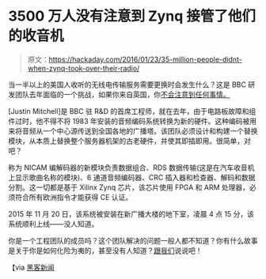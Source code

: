# 3500 万人没有注意到 Zynq 接管了他们的收音机

> 原文：<https://hackaday.com/2016/01/23/35-million-people-didnt-when-zynq-took-over-their-radio/>

当一半以上的美国人收听的无线电传输服务需要更换时会发生什么？这是 BBC 研发团队去年面临的一个挑战，如果你来自英国，你[不会注意到任何事情。](http://www.bbc.co.uk/rd/blog/2016-01-35-million-people-didnt-notice-a-thing-dot-dot-dot)

[Justin Mitchell]是 BBC 驻 R&D 的首席工程师，就在去年，由于电路板故障和组件过时，他不得不将 1983 年安装的音频编码系统转换为新的硬件。这种编码被用来将音频从一个中心源传送到全国各地的广播塔。该团队必须设计和构建一个替换模块，从本质上替换整个服务器机架的古老硬件，并使其即插即用。很简单，对吧？

称为 NICAM 编解码器的新模块负责数据组合、RDS 数据传输(这是在汽车收音机上显示歌曲名称的模块)、6 通道音频编码器、CRC 插入器和检查器、解码和数据分割。这一切都是基于 Xilinx Zynq 芯片，该芯片使用 FPGA 和 ARM 处理器，必须符合所有欧洲指令才能获得 CE 认证。

2015 年 11 月 20 日，该系统被安装在新广播大楼的地下室，凌晨 4 点 15 分，该系统顺利上线——没人知道。

你是一个工程团队的成员吗？这个团队解决的问题一般人都不知道？你有什么故事是关于你是如何化险为夷的，甚至没有人知道？[跟我们](http://hackaday.com/submit-a-tip/)说说吧！

【via [黑客新闻](https://news.ycombinator.com/item?id=10937872)